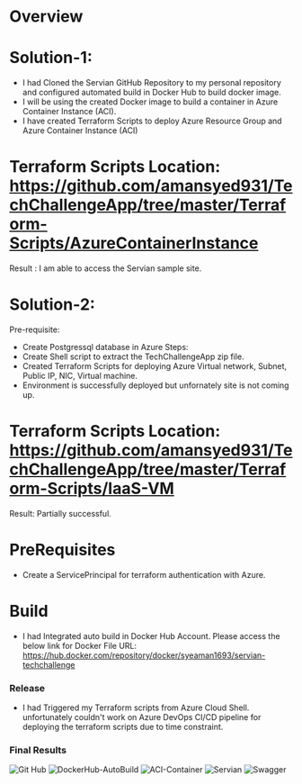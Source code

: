 # Overview

# Solution-1:
-  I had Cloned the Servian GitHub Repository to my personal repository and configured automated build in Docker Hub to build docker image.
-  I will be using the created Docker image to build a container in Azure Container Instance (ACI).
-  I have created Terraform Scripts to deploy Azure Resource Group and Azure Container Instance (ACI)

# Terraform Scripts Location: https://github.com/amansyed931/TechChallengeApp/tree/master/Terraform-Scripts/AzureContainerInstance
Result : I am able to access the Servian sample site.

# Solution-2:
Pre-requisite:
- Create Postgressql database in Azure
Steps:
- Create Shell script to extract the TechChallengeApp zip file.
- Created Terraform Scripts for deploying Azure Virtual network, Subnet, Public IP, NIC, Virtual machine.
- Environment is successfully deployed but unfornately site is not coming up.
# Terraform Scripts Location: https://github.com/amansyed931/TechChallengeApp/tree/master/Terraform-Scripts/IaaS-VM
Result: Partially successful.

# PreRequisites
  - Create a ServicePrincipal for terraform authentication with Azure.

# Build
- I had Integrated auto build in Docker Hub Account. Please access the below link for Docker File
URL: https://hub.docker.com/repository/docker/syeaman1693/servian-techchallenge

### Release
  - I had Triggered my Terraform scripts from Azure Cloud Shell. unfortunately couldn't work on Azure DevOps CI/CD pipeline for deploying the terraform scripts due to time constraint.

### Final Results
![Git Hub](https://github.com/amansyed931/TechChallengeApp/blob/master/Terraform-Scripts/GitHub%20Repo.PNG)
![DockerHub-AutoBuild](https://github.com/amansyed931/TechChallengeApp/blob/master/Terraform-Scripts/DockerHub-AutoBuild-1.PNG)
![ACI-Container](https://github.com/amansyed931/TechChallengeApp/blob/master/Terraform-Scripts/ACI-Containers.PNG)
![Servian](https://github.com/amansyed931/TechChallengeApp/blob/master/Terraform-Scripts/Servian-Snip.PNG)
![Swagger](https://github.com/amansyed931/TechChallengeApp/blob/master/Terraform-Scripts/Swagger.PNG)

